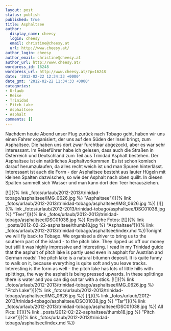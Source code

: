 ```yaml
---
layout: post
status: publish
published: true
title: Asphaltsee
author:
  display_name: cheesy
  login: cheesy
  email: christine@cheesy.at
  url: http://www.cheesy.at/
author_login: cheesy
author_email: christine@cheesy.at
author_url: http://www.cheesy.at/
wordpress_id: 16248
wordpress_url: http://www.cheesy.at/?p=16248
date: '2012-02-22 12:34:33 +0000'
date_gmt: '2012-02-22 11:34:33 +0000'
categories:
- Urlaub
- Reise
- Trinidad
- Pitch Lake
- Asphaltsee
- Asphalt
comments: []
---
```

<!--:de-->Nachdem heute Abend unser Flug zurück nach Tobago geht, haben wir uns einen Fahrer organisiert, der uns auf den Süden der Insel bringt, zum Asphaltsee. Die haben uns dort zwar furchtbar abgezockt, aber es war sehr interessant. Im Reiseführer habe ich gelesen, dass auch die Straßen in Österreich und Deutschland zum Teil aus Trinidad Asphalt bestehen. Der Asphaltsee ist ein natürliches Asphaltvorkommen. Es ist schon komisch darauf herumzulaufen, da alles recht weich ist und man Spuren hinterlässt. Interessant ist auch die Form - der Asphaltsee besteht aus lauter Hügeln mit kleinen Spalten dazwischen, so wie der Asphalt nach oben quillt. In diesen Spalten sammelt sich Wasser und man kann dort den Teer herausziehen.
[![]({% link _fotos/urlaub/2012-2013/trinidad-tobago/asphaltsee/IMG_0626.jpg %} "Asphaltsee")]({% link _fotos/urlaub/2012-2013/trinidad-tobago/asphaltsee/IMG_0626.jpg %})
[![]({% link _fotos/urlaub/2012-2013/trinidad-tobago/asphaltsee/DSC01038.jpg %} "Teer")]({% link _fotos/urlaub/2012-2013/trinidad-tobago/asphaltsee/DSC01038.jpg %})
Restliche Fotos:
[![]({% link _posts/2012-02-22-asphaltsee/thumb18.jpg %} "Asphaltsee")]({% link _fotos/urlaub/2012-2013/trinidad-tobago/asphaltsee/index.md %})<!--:--><!--:en-->Tonight we will fly back to Tobago. We organised a driver to bring us to the southern part of the island - to the pitch lake. They ripped us off our money but still it was highly impressive and interesting. I read in my Trinidad guide that the asphalt of pitch lake is partly used even in asphalt for Austrian and German roads! The pitch lake is a natural bitumen deposit. It is quite funny to walk on it, because everything is quite soft and you leave tracks. Interesting is the form as well - the pitch lake has lots of little hills with splittings, the way the asphalt is being pressed upwards. In these splittings there is water and you can dig out tar with a stick.
[![]({% link _fotos/urlaub/2012-2013/trinidad-tobago/asphaltsee/IMG_0626.jpg %} "Pitch Lake")]({% link _fotos/urlaub/2012-2013/trinidad-tobago/asphaltsee/IMG_0626.jpg %})
[![]({% link _fotos/urlaub/2012-2013/trinidad-tobago/asphaltsee/DSC01038.jpg %} "Tar")]({% link _fotos/urlaub/2012-2013/trinidad-tobago/asphaltsee/DSC01038.jpg %})
All Pics:
[![]({% link _posts/2012-02-22-asphaltsee/thumb18.jpg %} "Pitch Lake")]({% link _fotos/urlaub/2012-2013/trinidad-tobago/asphaltsee/index.md %})<!--:-->
